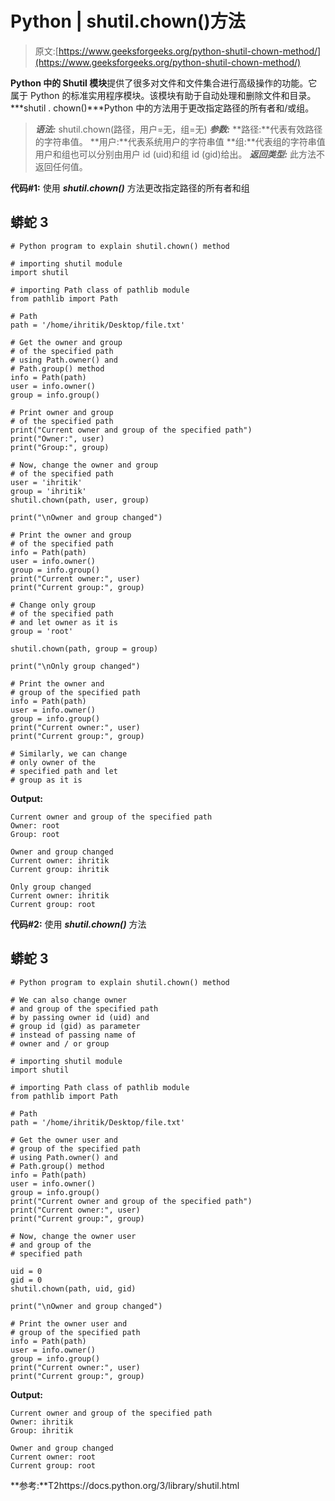 # Python | shutil.chown()方法

> 原文:[https://www.geeksforgeeks.org/python-shutil-chown-method/](https://www.geeksforgeeks.org/python-shutil-chown-method/)

**Python 中的 Shutil 模块**提供了很多对文件和文件集合进行高级操作的功能。它属于 Python 的标准实用程序模块。该模块有助于自动处理和删除文件和目录。
***shutil . chown()***Python 中的方法用于更改指定路径的所有者和/或组。

> ***语法:*** shutil.chown(路径，用户=无，组=无)
> ***参数:***
> **路径:**代表有效路径的字符串值。
> **用户:**代表系统用户的字符串值
> **组:**代表组的字符串值
> 用户和组也可以分别由用户 id (uid)和组 id (gid)给出。
> ***返回类型:*** 此方法不返回任何值。

**代码#1:** 使用 ***shutil.chown()*** 方法更改指定路径的所有者和组

## 蟒蛇 3

```
# Python program to explain shutil.chown() method

# importing shutil module
import shutil

# importing Path class of pathlib module
from pathlib import Path

# Path
path = '/home/ihritik/Desktop/file.txt'

# Get the owner and group
# of the specified path
# using Path.owner() and
# Path.group() method
info = Path(path)
user = info.owner()
group = info.group()

# Print owner and group
# of the specified path
print("Current owner and group of the specified path")
print("Owner:", user)
print("Group:", group)

# Now, change the owner and group
# of the specified path
user = 'ihritik'
group = 'ihritik'
shutil.chown(path, user, group)

print("\nOwner and group changed")

# Print the owner and group
# of the specified path
info = Path(path)
user = info.owner()
group = info.group()
print("Current owner:", user)
print("Current group:", group)

# Change only group
# of the specified path
# and let owner as it is
group = 'root'

shutil.chown(path, group = group)

print("\nOnly group changed")

# Print the owner and
# group of the specified path
info = Path(path)
user = info.owner()
group = info.group()
print("Current owner:", user)
print("Current group:", group)

# Similarly, we can change
# only owner of the
# specified path and let
# group as it is
```

**Output:** 

```
Current owner and group of the specified path
Owner: root
Group: root

Owner and group changed
Current owner: ihritik
Current group: ihritik

Only group changed
Current owner: ihritik
Current group: root
```

**代码#2:** 使用 ***shutil.chown()*** 方法

## 蟒蛇 3

```
# Python program to explain shutil.chown() method

# We can also change owner
# and group of the specified path
# by passing owner id (uid) and
# group id (gid) as parameter
# instead of passing name of
# owner and / or group

# importing shutil module
import shutil

# importing Path class of pathlib module
from pathlib import Path

# Path
path = '/home/ihritik/Desktop/file.txt'

# Get the owner user and
# group of the specified path
# using Path.owner() and
# Path.group() method
info = Path(path)
user = info.owner()
group = info.group()
print("Current owner and group of the specified path")
print("Current owner:", user)
print("Current group:", group)

# Now, change the owner user
# and group of the
# specified path

uid = 0
gid = 0
shutil.chown(path, uid, gid)

print("\nOwner and group changed")

# Print the owner user and
# group of the specified path
info = Path(path)
user = info.owner()
group = info.group()
print("Current owner:", user)
print("Current group:", group)
```

**Output:** 

```
Current owner and group of the specified path
Owner: ihritik
Group: ihritik

Owner and group changed
Current owner: root
Current group: root
```

**参考:**T2https://docs.python.org/3/library/shutil.html